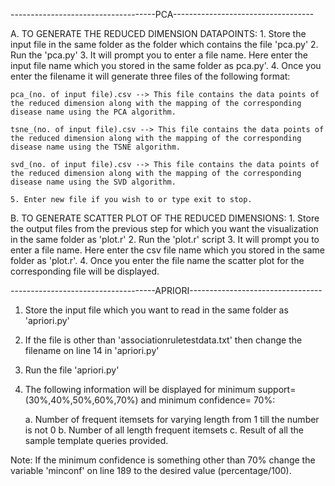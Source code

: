 ------------------------------------PCA-----------------------------------

A. TO GENERATE THE REDUCED DIMENSION DATAPOINTS:
	1. Store the input file in the same folder as the folder which contains the file 'pca.py'
	2. Run the 'pca.py'
	3. It will prompt you to enter a file name. Here enter the input file name which you stored in the same folder as pca.py'.
	4. Once you enter the filename it will generate three files of the following format:

	pca_(no. of input file).csv --> This file contains the data points of the reduced dimension along with the mapping of the corresponding disease name using the PCA algorithm.

	tsne_(no. of input file).csv --> This file contains the data points of the reduced dimension along with the mapping of the corresponding disease name using the TSNE algorithm.

	svd_(no. of input file).csv --> This file contains the data points of the reduced dimension along with the mapping of the corresponding disease name using the SVD algorithm.

	5. Enter new file if you wish to or type exit to stop.

B. TO GENERATE SCATTER PLOT OF THE REDUCED DIMENSIONS:
	1. Store the output files from the previous step for which you want the visualization in the same folder as 'plot.r'
	2. Run the 'plot.r' script
	3. It will prompt you to enter a file name. Here enter the csv file name which you stored in the same folder as 'plot.r'.
	4. Once you enter the file name the scatter plot for the corresponding file will be displayed.




------------------------------------APRIORI---------------------------------

1. Store the input file which you want to read in the same folder as 'apriori.py'
2. If the file is other than 'associationruletestdata.txt' then change the filename on line 14 in 'apriori.py'
3. Run the file 'apriori.py'
4. The following information will be displayed for minimum support= (30%,40%,50%,60%,70%) and minimum confidence= 70%:
	
	a. Number of frequent itemsets for varying length from 1 till the number is not 0
	b. Number of all length frequent itemsets
	c. Result of all the sample template queries provided.

Note: If the minimum confidence is something other than 70% change the variable 'minconf' on line 189 to the desired value (percentage/100). 